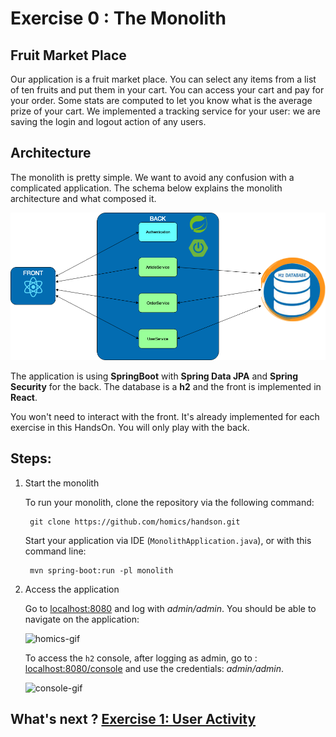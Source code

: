 # Exercise 0 : The Monolith

## Fruit Market Place

Our application is a fruit market place. You can select any items from a list of ten fruits and put them in your cart.
You can access your cart and pay for your order. Some stats are computed to let you know what is the average prize of 
your cart. We implemented a tracking service for your user: we are saving the login and logout action of any users.

## Architecture

The monolith is pretty simple. We want to avoid any confusion with a complicated application. The schema below explains
the monolith architecture and what composed it.

![monolith](../img/monolith.png)

The application is using **SpringBoot** with **Spring Data JPA** and **Spring Security** for the back. The database is 
a **h2** and the front is implemented in **React**.

You won't need to interact with the front. It's already implemented for each exercise in this HandsOn. You will only play
with the back.

## Steps:

1. Start the monolith

    To run your monolith, clone the repository via the following command:
    
        git clone https://github.com/homics/handson.git
        
    Start your application via IDE (`MonolithApplication.java`), or with this command line:
    
        mvn spring-boot:run -pl monolith

2. Access the application
    
    Go to [localhost:8080](http://localhost:8080) and log with _admin/admin_. You should be able to navigate on the
    application:
    
    ![homics-gif](../img/homics.gif)
    
    To access the `h2` console, after logging as admin, go to :
    [localhost:8080/console](http://localhost:8080/console) and use the credentials: _admin/admin_.
    
    ![console-gif](../img/console.gif)
    
## What's next ? [Exercise 1: User Activity](../user-guide/user-activity.md)
